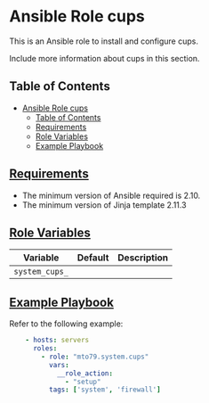 Ansible Role cups
=========

This is an Ansible role to install and configure cups.

Include more information about cups in this section.

Table of Contents
-----------------

- [Ansible Role cups](#ansible-role-cups)
  - [Table of Contents](#table-of-contents)
  - [Requirements](#requirements)
  - [Role Variables](#role-variables)
  - [Example Playbook](#example-playbook)

## [Requirements](#requirements)

- The minimum version of Ansible required is 2.10.
- The minimum version of Jinja template 2.11.3

## [Role Variables](#role-variables)

| Variable | Default | Description |
| -------- | ------- | ----------- |
| `system_cups_` | | |

## [Example Playbook](#example-playbook)

Refer to the following example:

```yaml
    - hosts: servers
      roles:
        - role: "mto79.system.cups"
          vars:
            __role_action:
              - "setup"
          tags: ['system', 'firewall']
```
